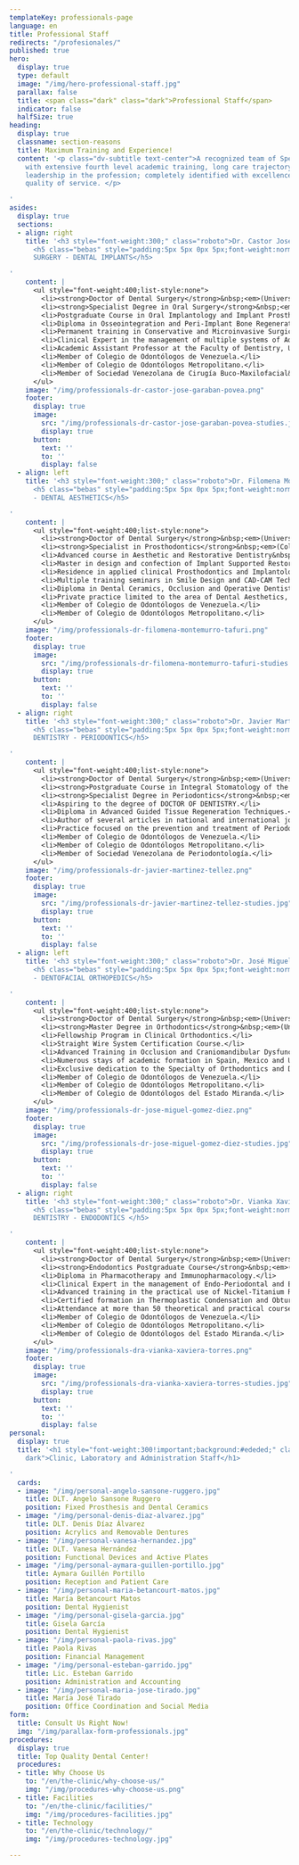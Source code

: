 ```yaml
---
templateKey: professionals-page
language: en
title: Professional Staff
redirects: "/profesionales/"
published: true
hero:
  display: true
  type: default
  image: "/img/hero-professional-staff.jpg"
  parallax: false
  title: <span class="dark" class="dark">Professional Staff</span>
  indicator: false
  halfSize: true
heading:
  display: true
  classname: section-reasons
  title: Maximum Training and Experience!
  content: '<p class="dv-subtitle text-center">A recognized team of Specialist Dentists
    with extensive fourth level academic training, long care trajectory and solid
    leadership in the profession; completely identified with excellence and optimum
    quality of service. </p>

'
asides:
  display: true
  sections:
  - align: right
    title: '<h3 style="font-weight:300;" class="roboto">Dr. Castor José Garabán Povea</h3>
      <h5 class="bebas" style="padding:5px 5px 0px 5px;font-weight:normal;letter-spacing:2px;background:#333;color:#fff">ORAL
      SURGERY - DENTAL IMPLANTS</h5>

'
    content: |
      <ul style="font-weight:400;list-style:none">
        <li><strong>Doctor of Dental Surgery</strong>&nbsp;<em>(Universidad Central de Venezuela, 1994)</em>.</li>
        <li><strong>Specialist Degree in Oral Surgery</strong>&nbsp;<em>(Universidad Central de Venezuela, 2006)</em>.</li>
        <li>Postgraduate Course in Oral Implantology and Implant Prosthodontics.</li>
        <li>Diploma in Osseointegration and Peri-Implant Bone Regeneration.</li>
        <li>Permanent training in Conservative and Microinvasive Surgical Techniques. </li>
        <li>Clinical Expert in the management of multiple systems of Advanced Oral Implantology. </li>
        <li>Academic Assistant Professor at the Faculty of Dentistry, U.C.V. </li>
        <li>Member of Colegio de Odontólogos de Venezuela.</li>
        <li>Member of Colegio de Odontólogos Metropolitano.</li>
        <li>Member of Sociedad Venezolana de Cirugía Buco-Maxilofacial&nbsp;<em>(S.V.C.B.M.F.)</em>.</li>
      </ul>
    image: "/img/professionals-dr-castor-jose-garaban-povea.png"
    footer:
      display: true
      image:
        src: "/img/professionals-dr-castor-jose-garaban-povea-studies.jpg"
        display: true
      button:
        text: ''
        to: ''
        display: false
  - align: left
    title: '<h3 style="font-weight:300;" class="roboto">Dr. Filomena Montemurro Tafuri</h3>
      <h5 class="bebas" style="padding:5px 5px 0px 5px;font-weight:normal;letter-spacing:2px;background:#333;color:#fff">PROSTHESIS
      - DENTAL AESTHETICS</h5>

'
    content: |
      <ul style="font-weight:400;list-style:none">
        <li><strong>Doctor of Dental Surgery</strong>&nbsp;<em>(Universidad Santa María, 2001)</em>.</li>
        <li><strong>Specialist in Prosthodontics</strong>&nbsp;<em>(Collegio dei Docenti di Odontoiatria, Italy, 2003).</em></li>
        <li>Advanced course in Aesthetic and Restorative Dentistry&nbsp;<em>(U.S.M., 2004).</em></li>
        <li>Master in design and confection of Implant Supported Restorations.</li>
        <li>Residence in applied clinical Prosthodontics and Implantology.</li>
        <li>Multiple training seminars in Smile Design and CAD-CAM Technologies.</li>
        <li>Diploma in Dental Ceramics, Occlusion and Operative Dentistry.</li>
        <li>Private practice limited to the area of Dental Aesthetics, Prosthetics and Oral Rehabilitation.</li>
        <li>Member of Colegio de Odontólogos de Venezuela.</li>
        <li>Member of Colegio de Odontólogos Metropolitano.</li>
      </ul>
    image: "/img/professionals-dr-filomena-montemurro-tafuri.png"
    footer:
      display: true
      image:
        src: "/img/professionals-dr-filomena-montemurro-tafuri-studies.jpg"
        display: true
      button:
        text: ''
        to: ''
        display: false
  - align: right
    title: '<h3 style="font-weight:300;" class="roboto">Dr. Javier Martínez Téllez</h3>
      <h5 class="bebas" style="padding:5px 5px 0px 5px;font-weight:normal;letter-spacing:2px;background:#333;color:#fff">GENERAL
      DENTISTRY - PERIODONTICS</h5>

'
    content: |
      <ul style="font-weight:400;list-style:none">
        <li><strong>Doctor of Dental Surgery</strong>&nbsp;<em>(Universidad Central de Venezuela, 2000).</em></li>
        <li><strong>Postgraduate Course in Integral Stomatology of the Adult</strong>&nbsp;<em>(Universidad Santa María, 2004).</em></li>
        <li><strong>Specialist Degree in Periodontics</strong>&nbsp;<em>(Universidad Central de Venezuela, 2014).</em></li>
        <li>Aspiring to the degree of DOCTOR OF DENTISTRY.</li>
        <li>Diploma in Advanced Guided Tissue Regeneration Techniques.</li>
        <li>Author of several articles in national and international journals.</li>
        <li>Practice focused on the prevention and treatment of Periodontal Pathology.</li>
        <li>Member of Colegio de Odontólogos de Venezuela.</li>
        <li>Member of Colegio de Odontólogos Metropolitano.</li>
        <li>Member of Sociedad Venezolana de Periodontología.</li>
      </ul>
    image: "/img/professionals-dr-javier-martinez-tellez.png"
    footer:
      display: true
      image:
        src: "/img/professionals-dr-javier-martinez-tellez-studies.jpg"
        display: true
      button:
        text: ''
        to: ''
        display: false
  - align: left
    title: '<h3 style="font-weight:300;" class="roboto">Dr. José Miguel Gómez Díez</h3>
      <h5 class="bebas" style="padding:5px 5px 0px 5px;font-weight:normal;letter-spacing:2px;background:#333;color:#fff">ORTHODONTICS
      - DENTOFACIAL ORTHOPEDICS</h5>

'
    content: |
      <ul style="font-weight:400;list-style:none">
        <li><strong>Doctor of Dental Surgery</strong>&nbsp;<em>(Universidad Central de Venezuela, 1996).</em></li>
        <li><strong>Master Degree in Orthodontics</strong>&nbsp;<em>(Universidad Autónoma de Tamaulipas, Mexico, 2003).</em></li>
        <li>Fellowship Program in Clinical Orthodontics.</li>
        <li>Straight Wire System Certification Course.</li>
        <li>Advanced Training in Occlusion and Craniomandibular Dysfunction.</li>
        <li>Numerous stays of academic formation in Spain, Mexico and USA.</li>
        <li>Exclusive dedication to the Specialty of Orthodontics and Dentofacial Orthopedics.</li>
        <li>Member of Colegio de Odontólogos de Venezuela.</li>
        <li>Member of Colegio de Odontólogos Metropolitano.</li>
        <li>Member of Colegio de Odontólogos del Estado Miranda.</li>
      </ul>
    image: "/img/professionals-dr-jose-miguel-gomez-diez.png"
    footer:
      display: true
      image:
        src: "/img/professionals-dr-jose-miguel-gomez-diez-studies.jpg"
        display: true
      button:
        text: ''
        to: ''
        display: false
  - align: right
    title: '<h3 style="font-weight:300;" class="roboto">Dr. Vianka Xaviera Torres</h3>
      <h5 class="bebas" style="padding:5px 5px 0px 5px;font-weight:normal;letter-spacing:2px;background:#333;color:#fff">GENERAL
      DENTISTRY - ENDODONTICS </h5>

'
    content: |
      <ul style="font-weight:400;list-style:none">
        <li><strong>Doctor of Dental Surgery</strong>&nbsp;<em>(Universidad Central de Venezuela, 2000).</em></li>
        <li><strong>Endodontics Postgraduate Course</strong>&nbsp;<em>(Universidad Autónoma de Tamaulipas, Mexico, 2003)</em>.</li>
        <li>Diploma in Pharmacotherapy and Immunopharmacology.</li>
        <li>Clinical Expert in the management of Endo-Periodontal and Endo-Prosthetic Lesions.</li>
        <li>Advanced training in the practical use of Nickel-Titanium Rotary Systems.</li>
        <li>Certified formation in Thermoplastic Condensation and Obturation Techniques.</li>
        <li>Attendance at more than 50 theoretical and practical courses of the Specialty.</li>
        <li>Member of Colegio de Odontólogos de Venezuela.</li>
        <li>Member of Colegio de Odontólogos Metropolitano.</li>
        <li>Member of Colegio de Odontólogos del Estado Miranda.</li>
      </ul>
    image: "/img/professionals-dra-vianka-xaviera-torres.png"
    footer:
      display: true
      image:
        src: "/img/professionals-dra-vianka-xaviera-torres-studies.jpg"
        display: true
      button:
        text: ''
        to: ''
        display: false
personal:
  display: true
  title: '<h1 style="font-weight:300!important;background:#ededed;" class="roboto
    dark">Clinic, Laboratory and Administration Staff</h1>

'
  cards:
  - image: "/img/personal-angelo-sansone-ruggero.jpg"
    title: DLT. Angelo Sansone Ruggero
    position: Fixed Prosthesis and Dental Ceramics
  - image: "/img/personal-denis-diaz-alvarez.jpg"
    title: DLT. Denis Díaz Álvarez
    position: Acrylics and Removable Dentures
  - image: "/img/personal-vanesa-hernandez.jpg"
    title: DLT. Vanesa Hernández
    position: Functional Devices and Active Plates
  - image: "/img/personal-aymara-guillen-portillo.jpg"
    title: Aymara Guillén Portillo
    position: Reception and Patient Care
  - image: "/img/personal-maria-betancourt-matos.jpg"
    title: María Betancourt Matos
    position: Dental Hygienist
  - image: "/img/personal-gisela-garcia.jpg"
    title: Gisela García
    position: Dental Hygienist
  - image: "/img/personal-paola-rivas.jpg"
    title: Paola Rivas
    position: Financial Management
  - image: "/img/personal-esteban-garrido.jpg"
    title: Lic. Esteban Garrido
    position: Administration and Accounting
  - image: "/img/personal-maria-jose-tirado.jpg"
    title: María José Tirado
    position: Office Coordination and Social Media
form:
  title: Consult Us Right Now!
  img: "/img/parallax-form-professionals.jpg"
procedures:
  display: true
  title: Top Quality Dental Center!
  procedures:
  - title: Why Choose Us
    to: "/en/the-clinic/why-choose-us/"
    img: "/img/procedures-why-choose-us.png"
  - title: Facilities
    to: "/en/the-clinic/facilities/"
    img: "/img/procedures-facilities.jpg"
  - title: Technology
    to: "/en/the-clinic/technology/"
    img: "/img/procedures-technology.jpg"

---
```

